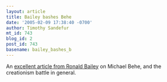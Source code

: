 ```yaml
---
layout: article
title: Bailey bashes Behe
date: '2005-02-09 17:38:40 -0700'
author: Timothy Sandefur
mt_id: 743
blog_id: 2
post_id: 743
basename: bailey_bashes_b
---
```

An <a href="http://www.reason.com/rb/rb020905.shtml">excellent article from Ronald Bailey</a> on Michael Behe, and the creationism battle in general.
